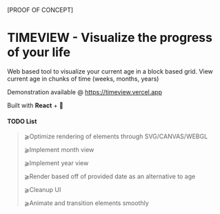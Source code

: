 [PROOF OF CONCEPT]
# TIMEVIEW - Visualize the progress of your life

Web based tool to visualize your current age in a block based grid.
View current age in chunks of time (weeks, months, years)

Demonstration available @ https://timeview.vercel.app

Built with **React** + 🤍  
  
    
      
      







#### TODO List
>⫺Optimize rendering of elements through SVG/CANVAS/WEBGL
>
>⫺Implement month view
>
>⫺Implement year view
>
>⫺Render based off of provided date as an alternative to age
>
>⫺Cleanup UI
>
>⫺Animate and transition elements smoothly

